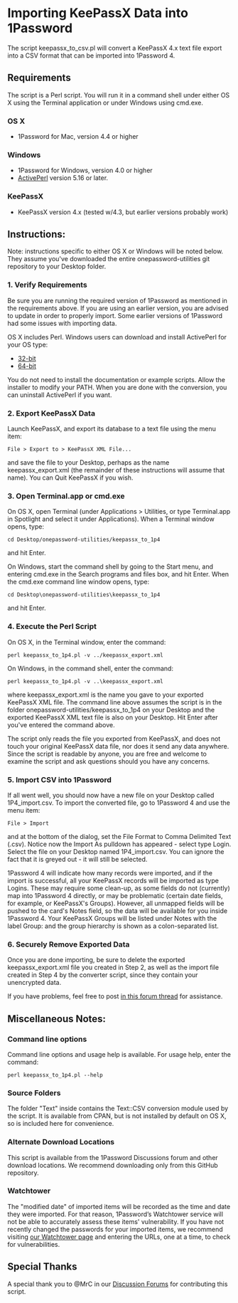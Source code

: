 # Importing KeePassX Data into 1Password

The script keepassx_to_csv.pl will convert a KeePassX 4.x text file export into a CSV format that can be imported into 1Password 4.

## Requirements

The script is a Perl script. You will run it in a command shell under either OS X using the Terminal application or under Windows using cmd.exe.

### OS X

- 1Password for Mac, version 4.4 or higher

### Windows

- 1Password for Windows, version 4.0 or higher
- [ActivePerl](http://www.activestate.com/activeperl) version 5.16 or later.

### KeePassX

- KeePassX version 4.x (tested w/4.3, but earlier versions probably work)


## Instructions:

Note: instructions specific to either OS X or Windows will be noted below. They assume you've downloaded the entire onepassword-utilities git repository to your Desktop folder.

### 1. Verify Requirements

Be sure you are running the required version of 1Password as mentioned in the requirements above. If you are using an earlier version, you are advised to update in order to properly import.  Some earlier versions of 1Password had some issues with importing data.

OS X includes Perl. Windows users can download and install ActivePerl for your OS type:

- [32-bit](http://downloads.activestate.com/ActivePerl/releases/5.16.3.1604/ActivePerl-5.16.3.1604-MSWin32-x86-298023.msi)
- [64-bit](http://downloads.activestate.com/ActivePerl/releases/5.16.3.1604/ActivePerl-5.16.3.1604-MSWin32-x64-298023.msi)

You do not need to install the documentation or example scripts.  Allow the installer to modify your PATH.  When you are done with the conversion, you can uninstall ActivePerl if you want.

### 2. Export KeePassX Data

Launch KeePassX, and export its database to a text file using the menu item:

    File > Export to > KeePassX XML File...

and save the file to your Desktop, perhaps as the name keepassx_export.xml (the remainder of these instructions will assume that name).  You can Quit KeePassX if you wish.

### 3. Open Terminal.app or cmd.exe

On OS X, open Terminal (under Applications > Utilities, or type Terminal.app in Spotlight and select it under Applications).  When a Terminal window opens, type:

    cd Desktop/onepassword-utilities/keepassx_to_1p4

and hit Enter.

On Windows, start the command shell by going to the Start menu, and entering cmd.exe in the Search programs and files box, and hit Enter.  When the cmd.exe command line window opens, type:

    cd Desktop\onepassword-utilities\keepassx_to_1p4

and hit Enter.

### 4. Execute the Perl Script

On OS X, in the Terminal window, enter the command:

    perl keepassx_to_1p4.pl -v ../keepassx_export.xml

On Windows, in the command shell, enter the command:

    perl keepassx_to_1p4.pl -v ..\keepassx_export.xml

where keepassx_export.xml is the name you gave to your exported KeePassX XML file.  The command line above assumes the script is in the folder onepassword-utilities/keepassx_to_1p4 on your Desktop and the exported KeePassX XML text file is also on your Desktop.  Hit Enter after you've entered the command above.

The script only reads the file you exported from KeePassX, and does not touch your original KeePassX data file, nor does it send any data anywhere.  Since the script is readable by anyone, you are free and welcome to examine the script and ask questions should you have any concerns.

### 5. Import CSV into 1Password

If all went well, you should now have a new file on your Desktop called 1P4_import.csv. To import the converted file, go to 1Password 4 and use the menu item:

    File > Import

and at the bottom of the dialog, set the File Format to Comma Delimited Text (.csv).  Notice now the Import As pulldown has appeared - select type Login.  Select the file on your Desktop named 1P4_import.csv.  You can ignore the fact that it is greyed out - it will still be selected.

1Password 4 will indicate how many records were imported, and if the import is successful, all your KeePassX records will be imported as type Logins.  These may require some clean-up, as some fields do not (currently) map into 1Password 4 directly, or may be problematic (certain date fields, for example, or KeePassX's Groups).  However, all unmapped fields will be pushed to the card's Notes field, so the data will be available for you inside 1Password 4.  Your KeePassX Groups will be listed under Notes with the label Group: and the group hierarchy is shown as a colon-separated list.

### 6. Securely Remove Exported Data

Once you are done importing, be sure to delete the exported keepassx_export.xml file you created in Step 2, as well as the import file created in Step 4 by the converter script, since they contain your unencrypted data.

If you have problems, feel free to post [in this forum thread](https://discussions.agilebits.com/discussion/24381) for assistance.

## Miscellaneous Notes:

### Command line options

Command line options and usage help is available.  For usage help, enter the command:

    perl keepassx_to_1p4.pl --help

### Source Folders

The folder "Text" inside contains the Text::CSV conversion module used by the script.  It is available from CPAN, but is not installed by default on OS X, so is included here for convenience.

### Alternate Download Locations

This script is available from the 1Password Discussions forum and other download locations. We recommend downloading only from this GitHub repository.

### Watchtower

The "modified date" of imported items will be recorded as the time and date they were imported. For that reason, 1Password’s Watchtower service will not be able to accurately assess these items' vulnerability. If you have not recently changed the passwords for your imported items, we recommend visiting [our Watchtower page](https://watchtower.agilebits.com/) and entering the URLs, one at a time, to check for vulnerabilities.

## Special Thanks

A special thank you to @MrC in our [Discussion Forums](https://discussions.agilebits.com) for contributing this script.